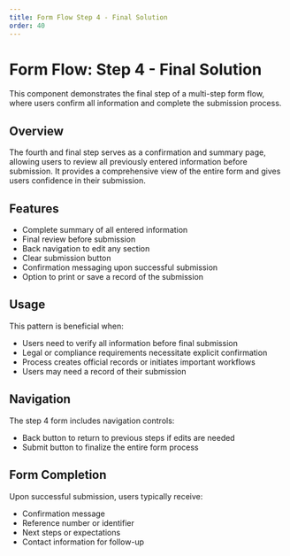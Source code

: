 ```yaml
---
title: Form Flow Step 4 - Final Solution
order: 40
---
```


# Form Flow: Step 4 - Final Solution

This component demonstrates the final step of a multi-step form flow, where users confirm all information and complete the submission process.

## Overview

The fourth and final step serves as a confirmation and summary page, allowing users to review all previously entered information before submission. It provides a comprehensive view of the entire form and gives users confidence in their submission.

## Features

- Complete summary of all entered information
- Final review before submission
- Back navigation to edit any section
- Clear submission button
- Confirmation messaging upon successful submission
- Option to print or save a record of the submission

## Usage

This pattern is beneficial when:
- Users need to verify all information before final submission
- Legal or compliance requirements necessitate explicit confirmation
- Process creates official records or initiates important workflows
- Users may need a record of their submission

## Navigation

The step 4 form includes navigation controls:
- Back button to return to previous steps if edits are needed
- Submit button to finalize the entire form process

## Form Completion

Upon successful submission, users typically receive:
- Confirmation message
- Reference number or identifier
- Next steps or expectations
- Contact information for follow-up
